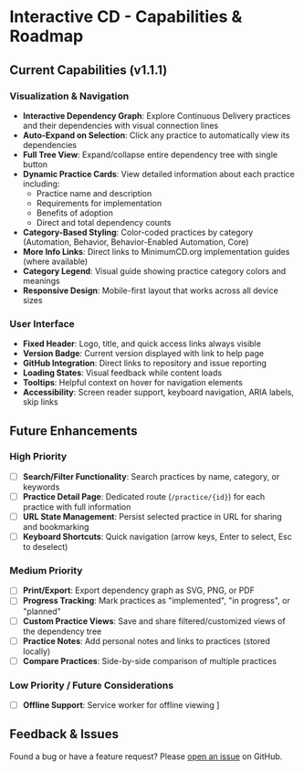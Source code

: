 # Interactive CD - Capabilities & Roadmap

## Current Capabilities (v1.1.1)

### Visualization & Navigation

- **Interactive Dependency Graph**: Explore Continuous Delivery practices and their dependencies with visual connection lines
- **Auto-Expand on Selection**: Click any practice to automatically view its dependencies
- **Full Tree View**: Expand/collapse entire dependency tree with single button
- **Dynamic Practice Cards**: View detailed information about each practice including:
  - Practice name and description
  - Requirements for implementation
  - Benefits of adoption
  - Direct and total dependency counts
- **Category-Based Styling**: Color-coded practices by category (Automation, Behavior, Behavior-Enabled Automation, Core)
- **More Info Links**: Direct links to MinimumCD.org implementation guides (where available)
- **Category Legend**: Visual guide showing practice category colors and meanings
- **Responsive Design**: Mobile-first layout that works across all device sizes

### User Interface

- **Fixed Header**: Logo, title, and quick access links always visible
- **Version Badge**: Current version displayed with link to help page
- **GitHub Integration**: Direct links to repository and issue reporting
- **Loading States**: Visual feedback while content loads
- **Tooltips**: Helpful context on hover for navigation elements
- **Accessibility**: Screen reader support, keyboard navigation, ARIA labels, skip links

## Future Enhancements

### High Priority

- [ ] **Search/Filter Functionality**: Search practices by name, category, or keywords
- [ ] **Practice Detail Page**: Dedicated route (`/practice/{id}`) for each practice with full information
- [ ] **URL State Management**: Persist selected practice in URL for sharing and bookmarking
- [ ] **Keyboard Shortcuts**: Quick navigation (arrow keys, Enter to select, Esc to deselect)

### Medium Priority

- [ ] **Print/Export**: Export dependency graph as SVG, PNG, or PDF
- [ ] **Progress Tracking**: Mark practices as "implemented", "in progress", or "planned"
- [ ] **Custom Practice Views**: Save and share filtered/customized views of the dependency tree
- [ ] **Practice Notes**: Add personal notes and links to practices (stored locally)
- [ ] **Compare Practices**: Side-by-side comparison of multiple practices

### Low Priority / Future Considerations

- [ ] **Offline Support**: Service worker for offline viewing
      ]

## Feedback & Issues

Found a bug or have a feature request? Please [open an issue](https://github.com/bdfinst/interactive-cd/issues) on GitHub.
